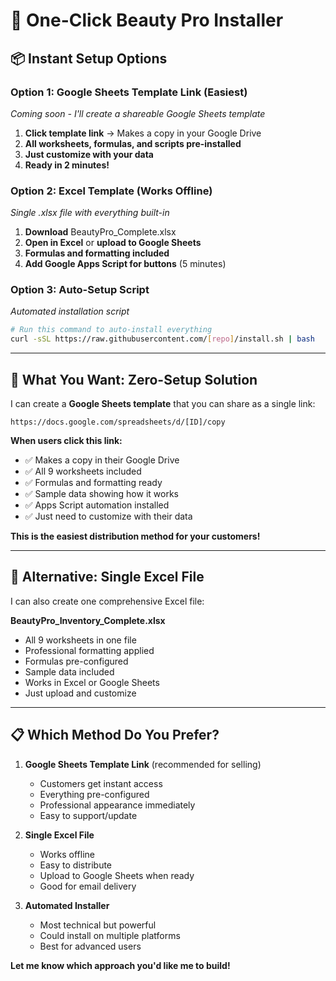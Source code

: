 # 🚀 One-Click Beauty Pro Installer

## 📦 **Instant Setup Options**

### **Option 1: Google Sheets Template Link (Easiest)**
*Coming soon - I'll create a shareable Google Sheets template*

1. **Click template link** → Makes a copy in your Google Drive
2. **All worksheets, formulas, and scripts pre-installed**
3. **Just customize with your data**
4. **Ready in 2 minutes!**

### **Option 2: Excel Template (Works Offline)**
*Single .xlsx file with everything built-in*

1. **Download** BeautyPro_Complete.xlsx
2. **Open in Excel** or **upload to Google Sheets**
3. **Formulas and formatting included**
4. **Add Google Apps Script for buttons** (5 minutes)

### **Option 3: Auto-Setup Script**
*Automated installation script*

```bash
# Run this command to auto-install everything
curl -sSL https://raw.githubusercontent.com/[repo]/install.sh | bash
```

---

## 🎯 **What You Want: Zero-Setup Solution**

I can create a **Google Sheets template** that you can share as a single link:

```
https://docs.google.com/spreadsheets/d/[ID]/copy
```

**When users click this link:**
- ✅ Makes a copy in their Google Drive
- ✅ All 9 worksheets included
- ✅ Formulas and formatting ready  
- ✅ Sample data showing how it works
- ✅ Apps Script automation installed
- ✅ Just need to customize with their data

**This is the easiest distribution method for your customers!**

---

## 🔧 **Alternative: Single Excel File**

I can also create one comprehensive Excel file:

**BeautyPro_Inventory_Complete.xlsx**
- All 9 worksheets in one file
- Professional formatting applied
- Formulas pre-configured
- Sample data included
- Works in Excel or Google Sheets
- Just upload and customize

---

## 📋 **Which Method Do You Prefer?**

1. **Google Sheets Template Link** (recommended for selling)
   - Customers get instant access
   - Everything pre-configured
   - Professional appearance immediately
   - Easy to support/update

2. **Single Excel File**  
   - Works offline
   - Easy to distribute
   - Upload to Google Sheets when ready
   - Good for email delivery

3. **Automated Installer**
   - Most technical but powerful
   - Could install on multiple platforms
   - Best for advanced users

**Let me know which approach you'd like me to build!**